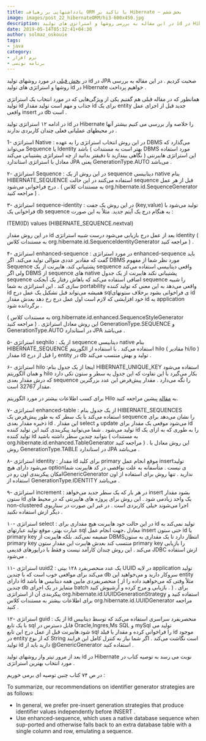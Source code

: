 ```yaml
---
title: یادداشتهایی بر رهیافت ORM با تاکید بر Hibernate – بخش ششم
image: images/post_22_hibernateORM/hi3-600x450.jpg
description: در این مقاله به بررسی روشها و استراتژی های تولید id در Hibernate خواهیم پرداخت .همانطور که در مقاله قبلی هم گفتیم یکی از ویژگی‌هایی که در مورد انتخاب یک استراتژی تولید id جذاب و مهم است تولید مقدار id برای یک entity جدید قبل از اجرای عمل واقعی insert در db است .در ادامه ۱۲ استراتژی تولید id در Hibernate را خلاصه وار بررسی می کنیم بیشتر آنها در محیطهای عملیاتی فعلی چندان کاربردی ندارند .
date: 2019-05-14T05:32:41+04:30
author: solmaz_oskouie
tags:
- java
category:
- نرم افزار
- برنامه نویسی
---
```


در [بخش قبلی](/blog/post_26_hibernateorm5/) در مورد روشهای تولید id در JPA صحبت کردیم . در این مقاله به بررسی روشها و استراتژی های تولید id در Hibernate خواهیم پرداخت .

همانطور که در مقاله قبلی هم گفتیم یکی از ویژگی‌هایی که در مورد انتخاب یک استراتژی تولید id جذاب و مهم است تولید مقدار id برای یک entity جدید قبل از اجرای عمل واقعی insert در db است .

در ادامه ۱۲ استراتژی تولید id در Hibernate را خلاصه وار بررسی می کنیم بیشتر آنها در محیطهای عملیاتی فعلی چندان کاربردی ندارند .

1- استراتژی Native : در این روش انتخاب استراتژی را به عهده DBMS می‌گذارد که می‌تواند Sequence یا Identity باشد ( بهتر است به مستندات DBMS مورد استفاده نگاهی بیندازید تا دقیقتر بدانید از چه استراتژی پشتیبانی می‌کند ) این استراتژی هایبرنتی معادل با استراتژی استاندارد JPA یعنی GenerationType.AUTO می‌باشد .

۲- استراتژی Sequence : در این روش از یک sequence دیتابیسی native بنام HIBERNATE_SEQUENCE استفاده می‌کنند در این حالت sequence قبل از هر عمل درج فراخوانی می‌شود . ( به مستندات کلاس org.hibernate.id.SequenceGenerator مراجعه کنید ) .

۳- استراتژی sequence-identity : در این روش یک جفت (key,value) تولید می‌شود با فراخوانی یک db sequence به هنگام درج یک آیتم جدید. مثلاً به این صورت :

ITEM(ID) values (HIBERNATE_SEQUENCE.nextval)

در این روش مقدار id بعد از عمل درج بازیابی می‌شود درست شبیه استراتژی identity ( به مستندات کلاس org.hibernate.id.SequenceIdentityGenerator مراجعه کنید ) .

۴- استراتژی enhanced-sequence : در مورد استراتژی enhanced-sequence باید گفت که مقادیر عددی متوالی تولید می‌کند. اگر DBMS مورد نظر شما از مفهوم Sequence پشتیبانی کند، هایبرنت از یک sequence واقعی دیتابیسی استفاده می‌کند ولی اگر DBMS از sequence های native پشتیبانی نکند هایبرنت از یک جدول sequence اضافی استفاده می‌کند که باهاش رفتار یک آبجکت sequence را شبیه سازی کند . این استراتژی به شما portability واقعی می‌دهد به این معنی که تولید کننده id همیشه می‌تواند قبل تشکیل یک عمل درج sqlی فراخوانی بشود برخلاف ستونهای id خود افزایشی که لازم است اول عمل درج رخ دهد بعدش مقدار id به application برگردانده شود .

( به مستندات کلاس org.hibernate.id.enhanced.SequenceStyleGenerator مراجعه کنید ) . این روش معادل استراتژی GenerationType.SEQUENCE و GenerationType.AUTO در استاندارد JPA می‌باشد .

۵- استراتژی seqhilo : از یک sequence دیتابیسی native بنام HIBERNATE_SEQUENCE استفاده می‌کند . با استفاده از الگوریتم hilo ( مقادیر hi/lo ) مقدار id را قبل از درج entity در db تولید و بهش منتسب می‌کند .

۶- استراتژی hilo :اینجا از یک جدول بنام HIBERNATE_UNIQUE_KEY استفاده می‌شود و همان الگوریتم hilo بکار می‌گیرد با این تفاوت که این جدول یه سطر و ستون تکی دارد که درش مقدار بعدی sequence را نگه می‌دارد . مقدار پیش‌فرض این عدد بزرگترین مقدار 32767 است.

برای کسب اطلاعات بیشتر در مورد الگوریتم Hilo به [مقاله](http://nikitv.ir/downloads/%DB%8C%D8%A7%D8%AF%D8%AF%D8%A7%D8%B4%D8%AA%D9%87%D8%A7%DB%8C%DB%8C-%D8%A8%D8%B1-%D8%B1%D9%87%DB%8C%D8%A7%D9%81%D8%AA-orm-%D8%A8%D8%A7-%D8%AA%D8%A7%DA%A9%DB%8C%D8%AF-%D8%A8%D8%B1-hibernate-5/) پیشین مراجعه کنید.

۷- استراتژی enhanced-table : از یک جدول بنام HIBERNATE_SEQUENCES استفاده می‌کند با یک سطر که به طور پیش‌فرض یک sequence را نشان می‌دهد برای ذخیره مقدار بعدی id . این مقدار select و update می‌شود موقعی یک مقدار برای id تولید می‌شود . شما می‌توانید پیکربندی کنید این تولید کننده id را به طوری که به ازای یک تولید کننده id بتوانید چندین سطر داشته باشید ( به مستندات org.hibernate.id.enhanced.TableGenerator مراجعه کنید ) . این روش معادل با روش GenerationType.TABLE در استاندارد JPA می‌باشد .

۸- استراتژی identity : مقدار id برای کلید primary موقع انجام عمل insert‌تولید می‌شود دارای هیچ optionی نیست . متأسفانه به علت نواقصی در کد هایبرنت شما امکان پیکربندی اون رو درGenericGenerator ندارید . تنها روش برای استفاده از اون استفاده از GenerationType.IDENTITY می‌باشد .

۹- استراتژی increment : در هر بار که یک سطر جدید می‌خواهد insert بشود مقدار ستون id یک واحد زیادمی شود . این روش برای پروژه های هاییرنتی که در محیط های non-clustered اجرا می‌شوند خیلی کاربردی است . در غیر این صورت در سناریوی دیگر ازش استفاده نکنید .

۱۰- استراتژی select : در این حالت خود هایبرنت هیچ مقداری برای id تولید نمی‌کند به عبارت بهتر، موقع تولید عبارتهای sql معادل ،جهت انجام عمل insert حتی ستون id یا primary key ضمیمه نمی‌کند. بلکه هایبرنت از DBMS‌انتظار دارد تا یک مقداری به ستون primary key منتسب کند بعدش هایبرت این مقدار ستون primary key را بازیابی می‌کند . این روش چندان کارآمد نیست و فقط با درایورهای قدیمی JDBC ازش استفاده می‌شود .

۱۱- استراتژی uuid2 : یک عدد منحصربفرد ۱۲۸ بیتی UUID در لایه application تولید می‌کند برای مواقعی خوب است که با چندین db سروکار دارید و می‌خواهید این entity دارای id منحصربفردی مابین همه دیتابیس ها باشد ( مثلاً وقتی که می‌خواهید داده را از چندین db متمایز در یک اجرای batch بازیابی و مرج کرده و آرشیوش کنید . ) . برای پیکربندی آن از استراتژی org.hibernate.id.UUIDGenerationStrategy استفاده کنید و برای اطلاعات بیشتر به مستندات کلاس org.hibernate.id.UUIDGenerator مراجعه کنید .

۱۲- استراتژی guid : از یک id منحصربفرد سراسری استفاده می‌کند که توسط دیتابیس با یک تابع sql قابل دسترس در Oracle,Ingres,Ms SQL و mySql تولید می شود.هایبرنت قبل از عمل درج این تابع sql را فراخوانی کرده و مقدار با فیلد id موجود در entity که از نوع String است نگاشت می‌کند . اگر شما نیاز به کنترل کامل این فرایند تولید id دارید باید از @GenericGenerator استفاده کنید .

بعد از مرور تیتر وار روشهای تولید id در Hibernate نوبت می رسد به توصیه کتاب در مورد انتخاب بهترین استراتژی .

در ص ۷۴ کتاب چنین توصیه ای برمی خوریم :

To summarize, our recommendations on identifier generator strategies are as follows:

* In general, we prefer pre-insert generation strategies that produce identifier values independently before INSERT .
* Use enhanced-sequence, which uses a native database sequence when sup-ported and otherwise falls back to an extra database table with a single column and row, emulating a sequence.